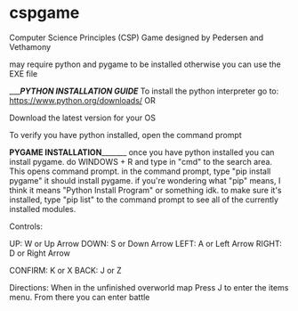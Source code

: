 # cspgame
Computer Science Principles (CSP)
Game designed by Pedersen and Vethamony

may require python and pygame to be installed
otherwise you can use the EXE file

________________PYTHON INSTALLATION GUIDE_____________
To install the python interpreter go to: 
https://www.python.org/downloads/
OR


Download the latest version for your OS

To verify you have python installed, open the command prompt

______________PYGAME INSTALLATION_____________________
once you have python installed you can install pygame.
do WINDOWS + R and type in "cmd" to the search area. This opens command prompt.
in the command prompt, type "pip install pygame"
it should install pygame. 
if you're wondering what "pip" means, I think it means "Python Install Program" or something idk.
to make sure it's installed, type 
"pip list" to the command prompt to see all of the currently installed modules.


Controls:

UP: W or Up Arrow
DOWN: S or Down Arrow
LEFT: A or Left Arrow
RIGHT: D or Right Arrow

CONFIRM: K or X
BACK: J or Z

Directions:
    When in the unfinished overworld map
    Press J to enter the items menu. From there you can enter battle